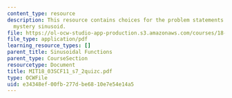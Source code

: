 ```yaml
---
content_type: resource
description: This resource contains choices for the problem statements related to
  mystery sinusoid.
file: https://ol-ocw-studio-app-production.s3.amazonaws.com/courses/18-03sc-differential-equations-fall-2011/e34348ef00fb277dbe6810e7e54e14a5_MIT18_03SCF11_s7_2quizc.pdf
file_type: application/pdf
learning_resource_types: []
parent_title: Sinusoidal Functions
parent_type: CourseSection
resourcetype: Document
title: MIT18_03SCF11_s7_2quizc.pdf
type: OCWFile
uid: e34348ef-00fb-277d-be68-10e7e54e14a5
---
```

